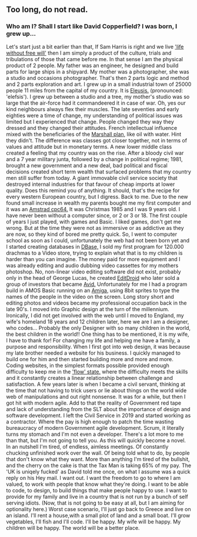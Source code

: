 ## **Too long, do not read.**

### **Who am I? Shall I start like David Copperfield? I was born, I grew up...**

Let's start just a bit earlier than that, If Sam Harris is right and we live ['life without free will'](https://samharris.org/life-without-free-will/) then I am simply a product of the culture, trials and tribulations of those that came before me. In that sense I am the physical product of 2 people.
My father was an engineer, he designed and build parts for large ships in a shipyard. My mother was a photographer, she was a studio and occasions photographer. That's then 2 parts logic and method and 2 parts exploration and art. I grew up in a small industrial town of 25000 people 11 miles from the capital of my country. It is [Eleusis.](https://en.wikipedia.org/wiki/Eleusis) (pronounced: 'elefsis').
I grew up between a studio and a tree, my mother's studio was so large that the air-force had it commandeered it in case of war. Oh, yes our kind neighbours always flex their muscles. The late seventies and early eighties were a time of change, my understanding of political issues was limited but I experienced that change. People changed they way they dressed and they changed their attitudes. French intellectual influence mixed with the beneficiaries of the [Marshall plan](https://en.wikipedia.org/wiki/Marshall_Plan), like oil with water. Hint they didn't.
The difference was classes got closer together, not in terms of values and attitude but in monetary terms. A new lower middle class created a feeling that my country was on the rise. After a bloody civil war and a 7 year military junta, followed by a change in political regime; 1981, brought a new government and a new deal, bad political and fiscal decisions created short term wealth that surfaced problems that my country men still suffer from today.
A giant immovable civil service society that destroyed internal industries for that favour of cheap imports at lower quality. Does this remind you of anything. It should, that's the recipe for every western European country, but I digress. Back to me.
Due to the new found small increase in wealth my parents bought me my first computer and it was an [Amstrad cpc64.](https://en.wikipedia.org/wiki/Amstrad_CPC_464) It was Christmas 1985 and I was 9 years old. I have never been without a computer since, or 2 or 3 or 18. The first couple of years I just played, with games and Basic. I liked games, don't get me wrong. But at the time they were not as immersive or as addictive as they are now, so they kind of bored me pretty quick.
So, I went to computer school as soon as I could, unfortunately the web had not been born yet and I started creating databases in [DBase,](https://en.wikipedia.org/wiki/DBase) I sold my first program for 120.000 drachmas to a Video store, trying to explain what that is to my children is harder than you can imagine. The money paid for more equipment and I was already editing and audio dubbing video cassettes for my mothers photoshop. No, non-linear video editing software did not exist, probably only in the head of George Lucas, he created [EditDroid](https://en.wikipedia.org/wiki/EditDroid) who later sold a group of investors that became [Avid.](https://www.avid.com/) Unfortunately for me I had a program build in AMOS Basic running on an [Amiga,](https://en.wikipedia.org/wiki/Amiga) using 8bit sprites to type the names of the people in the video on the screen. Long story short and editing photos and videos became my professional occupation back in the late 90's. I moved into Graphic design at the turn of the millennium.
Ironically, I did not get involved with the web until I moved to England, my wife's homeland 18 years and 12 children later, here we are I am a designer, who codes... Probably the only Designer with so many children in the world, the best children in the world!! One thing has to be mentioned, it is my wife, I have to thank for! For changing my life and helping me have a family, a purpose and responsibility.
When I first got into web design, it was because my late brother needed a website for his business. I quickly managed to build one for him and then started building more and more and more. Coding websites, in the simplest formats possible provided enough difficulty to keep me in the ['flow' state.](https://www.amazon.co.uk/Flow-Psychology-Happiness-Classic-Achieve/dp/0712657592/ref=asc_df_0712657592/?tag=googshopuk-21&linkCode=df0&hvadid=310831412334&hvpos=&hvnetw=g&hvrand=7191313893289770036&hvpone=&hvptwo=&hvqmt=&hvdev=c&hvdvcmdl=&hvlocint=&hvlocphy=9046607&hvtargid=pla-465539230515&psc=1&th=1&psc=1) where the difficulty meets the skills and it constantly creates a linear relationship between challenge and satisfaction. A few years later is when I became a civil servant, thinking at the time that not having to trick users or lie about things on the world wide web of manipulations and out right nonsense. It was for a while, but then I got hit with modern agile.
Add to that the reality of Government red tape and lack of understanding from the SLT about the importance of design and software development. I left the Civil Service in 2019 and started working as a contractor. Where the pay is high enough to patch the time wasting bureaucracy of modern Government agile development. Scrum, it literally turns my stomach and I'm not even a developer.
There's a lot more to me than that, but I'm not going to tell you. As this will quickly become a novel. In an nutshell I'm tired, of endless, aimless meetings. Of constantly chucking unfinished work over the wall. Of being told what to do, by people that don't know what they want. More than anything I'm tired of the bullshit, and the cherry on the cake is that the Tax Man is taking 65% of my pay.
The 'UK is uniqely fucked' as David told me once, on what I assume was a quick reply on his Hey mail. I want out. I want the freedom to go to where I am valued, to work with people that know what they're doing. I want to be able to code, to design, to build things that make people happy to use. I want to provide for my family and live in a country that is not run by a bunch of self serving idiots. (Now, that is not going to be easy at all, but I am aiming for optionality here.)
Worst case scenario, I'll just go back to Greece and live on an island. I'll rent a house,with a small plot of land and a small boat. I'll grow vegetables, I'll fish and I'll code. I'll be happy. My wife will be happy. My children will be happy. The world will be a better place.
